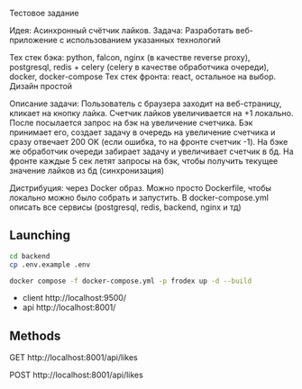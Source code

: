 Тестовое задание

Идея: Асинхронный счётчик лайков.
Задача: Разработать веб-приложение с использованием указанных технологий

Тех стек бэка: python, falcon, nginx (в качестве reverse proxy), postgresql, redis + celery (celery в качестве обработчика очереди), docker, docker-compose
Тех стек фронта: react, остальное на выбор. Дизайн простой

Описание задачи: Пользователь с браузера заходит на веб-страницу, кликает на кнопку лайка. Счетчик лайков увеличивается на +1 локально. После посылается запрос на бэк на увеличение счетчика. Бэк принимает его, создает задачу в очередь на увеличение счетчика и сразу отвечает 200 OK (если ошибка, то на фронте счетчик -1). На бэке же обработчик очереди забирает задачу и увеличивает счетчик в бд. На фронте каждые 5 сек летят запросы на бэк, чтобы получить текущее значение лайков из бд (синхронизация)

Дистрибуция: через Docker образ. Можно просто Dockerfile, чтобы локально можно было собрать и запустить. В docker-compose.yml описать все сервисы (postgresql, redis, backend, nginx и тд)


## Launching
```bash
cd backend
cp .env.example .env
```



```bash
docker compose -f docker-compose.yml -p frodex up -d --build
```

- client http://localhost:9500/
- api http://localhost:8001/

## Methods

GET http://localhost:8001/api/likes

POST http://localhost:8001/api/likes